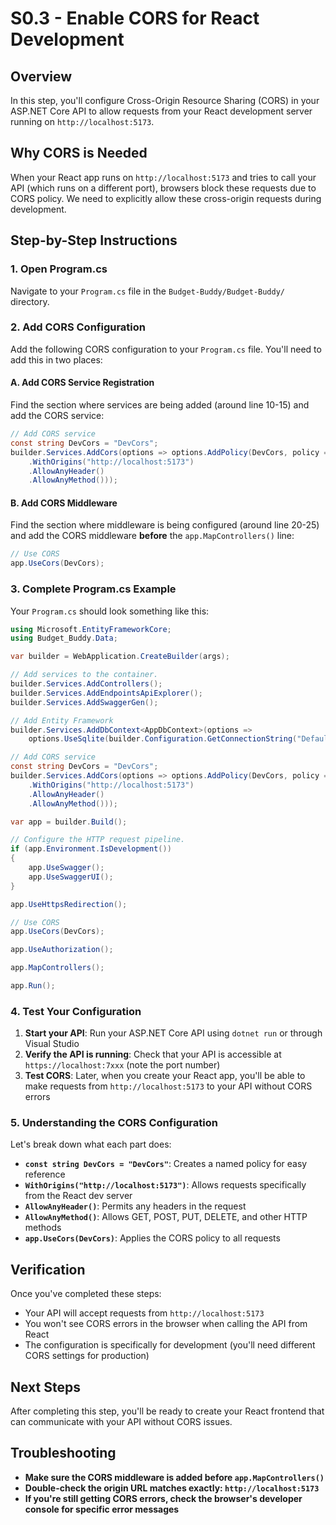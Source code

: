 # S0.3 - Enable CORS for React Development

## Overview
In this step, you'll configure Cross-Origin Resource Sharing (CORS) in your ASP.NET Core API to allow requests from your React development server running on `http://localhost:5173`.

## Why CORS is Needed
When your React app runs on `http://localhost:5173` and tries to call your API (which runs on a different port), browsers block these requests due to CORS policy. We need to explicitly allow these cross-origin requests during development.

## Step-by-Step Instructions

### 1. Open Program.cs
Navigate to your `Program.cs` file in the `Budget-Buddy/Budget-Buddy/` directory.

### 2. Add CORS Configuration
Add the following CORS configuration to your `Program.cs` file. You'll need to add this in two places:

#### A. Add CORS Service Registration
Find the section where services are being added (around line 10-15) and add the CORS service:

```csharp
// Add CORS service
const string DevCors = "DevCors";
builder.Services.AddCors(options => options.AddPolicy(DevCors, policy => policy
    .WithOrigins("http://localhost:5173")
    .AllowAnyHeader()
    .AllowAnyMethod()));
```

#### B. Add CORS Middleware
Find the section where middleware is being configured (around line 20-25) and add the CORS middleware **before** the `app.MapControllers()` line:

```csharp
// Use CORS
app.UseCors(DevCors);
```

### 3. Complete Program.cs Example
Your `Program.cs` should look something like this:

```csharp
using Microsoft.EntityFrameworkCore;
using Budget_Buddy.Data;

var builder = WebApplication.CreateBuilder(args);

// Add services to the container.
builder.Services.AddControllers();
builder.Services.AddEndpointsApiExplorer();
builder.Services.AddSwaggerGen();

// Add Entity Framework
builder.Services.AddDbContext<AppDbContext>(options =>
    options.UseSqlite(builder.Configuration.GetConnectionString("DefaultConnection")));

// Add CORS service
const string DevCors = "DevCors";
builder.Services.AddCors(options => options.AddPolicy(DevCors, policy => policy
    .WithOrigins("http://localhost:5173")
    .AllowAnyHeader()
    .AllowAnyMethod()));

var app = builder.Build();

// Configure the HTTP request pipeline.
if (app.Environment.IsDevelopment())
{
    app.UseSwagger();
    app.UseSwaggerUI();
}

app.UseHttpsRedirection();

// Use CORS
app.UseCors(DevCors);

app.UseAuthorization();

app.MapControllers();

app.Run();
```

### 4. Test Your Configuration
1. **Start your API**: Run your ASP.NET Core API using `dotnet run` or through Visual Studio
2. **Verify the API is running**: Check that your API is accessible at `https://localhost:7xxx` (note the port number)
3. **Test CORS**: Later, when you create your React app, you'll be able to make requests from `http://localhost:5173` to your API without CORS errors

### 5. Understanding the CORS Configuration

Let's break down what each part does:

- **`const string DevCors = "DevCors"`**: Creates a named policy for easy reference
- **`WithOrigins("http://localhost:5173")`**: Allows requests specifically from the React dev server
- **`AllowAnyHeader()`**: Permits any headers in the request
- **`AllowAnyMethod()`**: Allows GET, POST, PUT, DELETE, and other HTTP methods
- **`app.UseCors(DevCors)`**: Applies the CORS policy to all requests

## Verification
Once you've completed these steps:
- Your API will accept requests from `http://localhost:5173`
- You won't see CORS errors in the browser when calling the API from React
- The configuration is specifically for development (you'll need different CORS settings for production)

## Next Steps
After completing this step, you'll be ready to create your React frontend that can communicate with your API without CORS issues.

## Troubleshooting
- **Make sure the CORS middleware is added before `app.MapControllers()`**
- **Double-check the origin URL matches exactly: `http://localhost:5173`**
- **If you're still getting CORS errors, check the browser's developer console for specific error messages**
